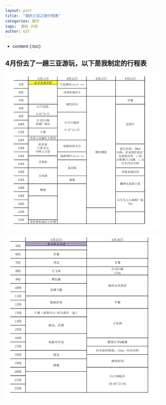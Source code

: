 ```yaml
---
layout: post
title:  "我的三亚之旅行程表"
categories: 旅行
tags:  游玩 计划
author: GZY
---
```


* content
{:toc}

## 4月份去了一趟三亚游玩，以下是我制定的行程表





![三亚行程表1](/photo/201804/2018-06-27_17-12-28.jpg)

![三亚行程表2](/photo/201804/2018-06-27_17-12-51.jpg)